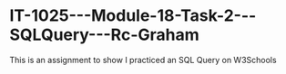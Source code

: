 # IT-1025---Module-18-Task-2---SQLQuery---Rc-Graham
This is an assignment to show I practiced an SQL Query on W3Schools
